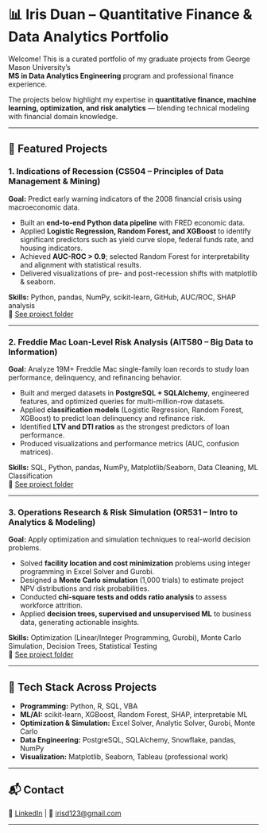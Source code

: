 
# 📊 Iris Duan – Quantitative Finance & Data Analytics Portfolio

Welcome! This is a curated portfolio of my graduate projects from George Mason University’s  
**MS in Data Analytics Engineering** program and professional finance experience.  

The projects below highlight my expertise in **quantitative finance, machine learning, optimization, and risk analytics** — blending technical modeling with financial domain knowledge.  

---

## 🚀 Featured Projects

### 1. Indications of Recession (CS504 – Principles of Data Management & Mining)
**Goal:** Predict early warning indicators of the 2008 financial crisis using macroeconomic data.  

- Built an **end-to-end Python data pipeline** with FRED economic data.  
- Applied **Logistic Regression, Random Forest, and XGBoost** to identify significant predictors such as yield curve slope, federal funds rate, and housing indicators.  
- Achieved **AUC-ROC > 0.9**; selected Random Forest for interpretability and alignment with statistical results.  
- Delivered visualizations of pre- and post-recession shifts with matplotlib & seaborn.  

**Skills:** Python, pandas, NumPy, scikit-learn, GitHub, AUC/ROC, SHAP analysis  
📎 [See project folder](CS504-Recession-Indicators)  

---

### 2. Freddie Mac Loan-Level Risk Analysis (AIT580 – Big Data to Information)
**Goal:** Analyze 19M+ Freddie Mac single-family loan records to study loan performance, delinquency, and refinancing behavior.  

- Built and merged datasets in **PostgreSQL + SQLAlchemy**, engineered features, and optimized queries for multi-million-row datasets.  
- Applied **classification models** (Logistic Regression, Random Forest, XGBoost) to predict loan delinquency and refinance risk.  
- Identified **LTV and DTI ratios** as the strongest predictors of loan performance.  
- Produced visualizations and performance metrics (AUC, confusion matrices).  

**Skills:** SQL, Python, pandas, NumPy, Matplotlib/Seaborn, Data Cleaning, ML Classification  
📎 [See project folder](AIT580-Loan-Risk)  

---

### 3. Operations Research & Risk Simulation (OR531 – Intro to Analytics & Modeling)
**Goal:** Apply optimization and simulation techniques to real-world decision problems.  

- Solved **facility location and cost minimization** problems using integer programming in Excel Solver and Gurobi.  
- Designed a **Monte Carlo simulation** (1,000 trials) to estimate project NPV distributions and risk probabilities.  
- Conducted **chi-square tests and odds ratio analysis** to assess workforce attrition.  
- Applied **decision trees, supervised and unsupervised ML** to business data, generating actionable insights.  

**Skills:** Optimization (Linear/Integer Programming, Gurobi), Monte Carlo Simulation, Decision Trees, Statistical Testing  
📎 [See project folder](OR531-Optimization-Simulation)  

---

## 🔧 Tech Stack Across Projects
- **Programming:** Python, R, SQL, VBA  
- **ML/AI:** scikit-learn, XGBoost, Random Forest, SHAP, interpretable ML  
- **Optimization & Simulation:** Excel Solver, Analytic Solver, Gurobi, Monte Carlo  
- **Data Engineering:** PostgreSQL, SQLAlchemy, Snowflake, pandas, NumPy  
- **Visualization:** Matplotlib, Seaborn, Tableau (professional work)  

---

## 📬 Contact
💼 [LinkedIn](https://www.linkedin.com/in/ijduan/) | 📧 irisd123@gmail.com

---

